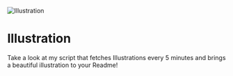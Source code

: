 ![Illustration](https://i.redd.it/zfplojepxyqb1.jpg?width=100&height=100)

# Illustration
Take a look at my script that fetches Illustrations every 5 minutes and brings a beautiful illustration to your Readme!